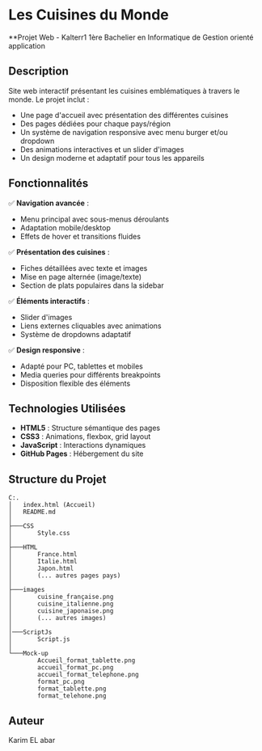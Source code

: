 # Les Cuisines du Monde  
**Projet Web - Kalterr1 
1ère Bachelier en Informatique de Gestion orienté application 

## Description  
Site web interactif présentant les cuisines emblématiques à travers le monde. Le projet inclut :  
- Une page d'accueil avec présentation des différentes cuisines  
- Des pages dédiées pour chaque pays/région  
- Un système de navigation responsive avec menu burger et/ou dropdown  
- Des animations interactives et un slider d'images  
- Un design moderne et adaptatif pour tous les appareils  

## Fonctionnalités  
✅ **Navigation avancée** :  
- Menu principal avec sous-menus déroulants  
- Adaptation mobile/desktop  
- Effets de hover et transitions fluides  

✅ **Présentation des cuisines** :  
- Fiches détaillées avec texte et images  
- Mise en page alternée (image/texte)  
- Section de plats populaires dans la sidebar  

✅ **Éléments interactifs** :  
- Slider d'images  
- Liens externes cliquables avec animations  
- Système de dropdowns adaptatif  

✅ **Design responsive** :  
- Adapté pour PC, tablettes et mobiles  
- Media queries pour différents breakpoints  
- Disposition flexible des éléments  

## Technologies Utilisées  
- **HTML5** : Structure sémantique des pages  
- **CSS3** : Animations, flexbox, grid layout  
- **JavaScript** : Interactions dynamiques  
- **GitHub Pages** : Hébergement du site  

## Structure du Projet  
```
C:.
│   index.html (Accueil)
│   README.md
│
├───CSS
│       Style.css
│
├───HTML
│       France.html
│       Italie.html
│       Japon.html
│       (... autres pages pays)
│
├───images
│       cuisine_française.png
│       cuisine_italienne.png
│       cuisine_japonaise.png
│       (... autres images)
│
│───ScriptJs
│       Script.js
│
└───Mock-up
        Accueil_format_tablette.png
        accueil_format_pc.png
        accueil_format_telephone.png
        format_pc.png
        format_tablette.png
        format_telehone.png
```

## Auteur  
Karim EL abar  


